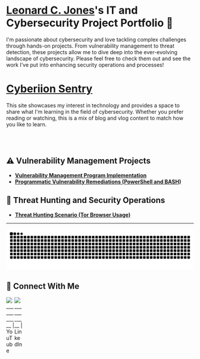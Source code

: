 # <a href="https://www.linkedin.com/in/leonard-jones-2a2b852a/">Leonard C. Jones</a>'s IT and Cybersecurity Project Portfolio 🔐

I'm passionate about cybersecurity and love tackling complex challenges through hands-on projects. From vulnerability management to threat detection, these projects allow me to dive deep into the ever-evolving landscape of cybersecurity. Please feel free to check them out and see the work I’ve put into enhancing security operations and processes!

# <a href="https://www.linkedin.com/in/leonard-jones-2a2b852a/">Cyberiion Sentry</a>

This site showcases my interest in technology and provides a space to share what I'm learning in the field of cybersecurity. Whether you prefer reading or watching, this is a mix of blog and vlog content to match how you like to learn.

<br><br>

## ⚠️ Vulnerability Management Projects

- **[Vulnerability Management Program Implementation](https://github.com/LCJones73/Vulnerability_Management_Program)**
- **[Programmatic Vulnerability Remediations (PowerShell and BASH)](https://github.com/joshcybertest/programmatic-vulnerability-remediations)**

## 🚨 Threat Hunting and Security Operations

- **[Threat Hunting Scenario (Tor Browser Usage)](https://github.com/joshmadakor0/threat-hunting-scenario-tor)**

<hr/>

<div align="center">

  ![snake gif](https://github.com/LCJones73/LCJones73/blob/output/github-snake.svg)
  
</div>

## 🤳 Connect With Me

[<img align="left" alt="___________ | YouTube" width="22px" src="https://cdn.jsdelivr.net/npm/simple-icons@v3/icons/youtube.svg" />][youtube]
[<img align="left" alt="___________ | LinkedIn" width="22px" src="https://cdn.jsdelivr.net/npm/simple-icons@v3/icons/linkedin.svg" />][linkedin]

[linkedin]: https://linkedin.com/in/leonard-jones-2a2b852a
[youtube]: https://www.youtube.com/@im4u73

<!--
<img width="35" alt="image" src="https://github.com/user-attachments/assets/2f41c7cd-5ea8-4475-b451-a37161b6c3fb"> 
<img width="35" alt="image" src="https://github.com/user-attachments/assets/77649969-9910-4994-8b96-74a116cfb2a8">
-->
